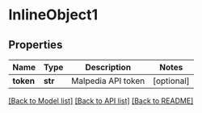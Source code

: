 # InlineObject1

## Properties
Name | Type | Description | Notes
------------ | ------------- | ------------- | -------------
**token** | **str** | Malpedia API token | [optional] 

[[Back to Model list]](../README.md#documentation-for-models) [[Back to API list]](../README.md#documentation-for-api-endpoints) [[Back to README]](../README.md)


